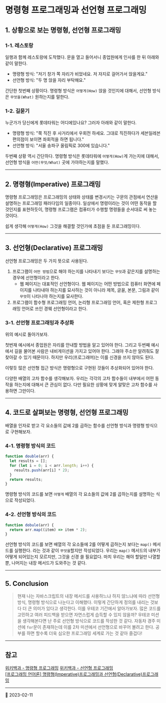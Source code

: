 # 명령형 프로그래밍과 선언형 프로그래밍

## 1. 상황으로 보는 명령형, 선언형 프로그래밍

### 1-1. 레스토랑

일행과 함께 레스토랑에 도착했다. 문을 열고 들어서니 종업원에게 인사를 한 뒤 아래와 같이 말한다.

- 명령형 방식: "저기 창가 쪽 자리가 비었네요. 저 자지로 걸어가서 앉을게요."
- 선언형 방식: "두 명 앉을 자리 부탁해요."

간단한 첫번째 상황이다. 명령형 방식은 `어떻게(How)` 앉을 것인지에 대해서, 선언형 방식은 `무엇을(What)` 원하는지를 말한다.

### 1-2. 길묻기

누군가가 당신에게 롯데타워는 어디에있나요? 그러자 아래와 같이 말한다.

- 명령형 방식: "쭉 직진 후 사거리에서 우회전 하세요. 그대로 직진하다가 세븐일레븐 편의점이 보이면 좌회적을 하면 됩니다."
- 선언형 방식: "서울 송파구 올림픽로 300에 있습니다."

두번째 상황 역시 간단하다. 명령형 방식은 롯데타워에 `어떻게(How)`게 가는지에 대해서, 선언형 방식을 `어떤(무엇/What)` 곳에 가야하는지를 말했다.

---

## 2. 명령형(Imperative) 프로그래밍

명령형 프로그래밍은 프로그래밍의 상태와 상태를 변경시키는 구문의 관점에서 연산을 설명하는 프로그래밍 패러다임의 일종이다. 일상에서 명령이라는 것이 어떤 동작을 할 것인지를 표현하듯이, 명령형 프로그램은 컴퓨터가 수행할 명령들을 순서대로 써 놓는 것이다.

쉽게 생각해 `어떻게(How)` 그것을 해결할 것인가에 초점을 둔 프로그래밍이다.

---

## 3. 선언형(Declarative) 프로그래밍

선언형 프로그래밍은 두 가지 뜻으로 사용된다.

1. 프로그램이 `어떤 방법`으로 해야 하는지를 나타내기 보다는 `무엇`과 같은지를 설명하는 경우에 선언형이라고 한다.
   - 웹 페이지는 대표적인 선언형이다. 웹 페이지는 어떤 방법으로 컴퓨터 화면에 페이지를 나타내야 하는지를 묘사하는 것이 아니라 제목, 글꼴, 본문, 그림과 같이 `무엇`이 나타나야 하는지를 묘사한다.
2. 프로그램이 함수형 프로그래밍 언어, 논리형 프로그래밍 언어, 혹은 제한형 프로그래밍 언어로 쓰인 경웨 선언형이라고 한다.

### 3-1. 선언형 프로그래밍과 추상화

위의 예시로 돌아가보자.

첫번재 예시에서 종업원은 자리를 안내할 방법을 알고 있어야 한다. 그리고 두번째 예시에서 길을 물어본 사람은 내비게이션을 가지고 있어야 한다. 그래야 주소만 알려줘도 잘 찾아갈 수 있기 때문이다. 하지만 우리(프로그래머)는 이를 신경을 쓰지 않아도 된다.

이렇듯 많은 선언형 접근 방식은 명령형으로 구현된 것들이 추상화되어 있어야 한다.

다양한 배열의 고차 함수를 생각해보자. 우리는 각각의 고차 함수들이 내부에서 어떤 동작을 하는지에 대해서 큰 관심이 없다. 다만 필요한 상황에 맞게 알맞은 고차 함수를 사용하면 그만이다.

---

## 4. 코드로 살펴보는 명령형, 선언형 프로그래밍

배열을 인자로 받고 각 요소들의 값에 2를 곱하는 함수를 선언형 방식과 명령형 방식으로 구현해보자.

### 4-1. 명령형 방식의 코드

```javascript
function double(arr) {
  let results = [];
  for (let i = 0; i < arr.length; i++) {
    results.push(arr[i] * 2);
  }
  return results;
}
```

명령형 방식의 코드를 보면 `어떻게` 배열의 각 요소들의 값에 2를 곱하는지를 설명하는 식으로 작성되었다.

### 4-2. 선언형 방식의 코드

```javascript
function dobule(arr) {
  return arr.map((item) => item * 2);
}
```

선언형 방식의 코드를 보면 배열의 각 요소들에 2를 어떻게 곱하는지 보다는 `map()` 메서드를 실행한다. 라는 것과 같이 `무엇을`할지만 작성되었다. 우리는 `map()` 메서드의 내부가 어떻게 되어있는지 모르지만, 그것을 신경 쓸 필요없다. 마치 우리는 해야 할일만 나열할 뿐, 나머지는 내장 메서드가 도와주는 것 같다.

---

## 5. Conclusion

> 현재 나는 자바스크립트의 내장 메서드를 사용하느냐 하지 않느냐에 따라 선언형 방식, 명령형 방식으로 나눈다고 이해했다. 이렇게 간단하게 정의를 내리는 것보다 더 큰 의미가 있다고 생각한다. 이를 우테코 기간에서 알아가보자. 많은 코드를 고민하고 여러 피드백을 받으면 자연스럽게 습득할 수 있지 않을까?
> 우테코 미션을 생각해본다면 난 주로 선언형 방식으로 코드를 작성한 것 같다. 자동차 경주 미션에 `for`문이 존재하는데 이를 2차 미션에서 선언형으로 바꾸어 볼려고 한다. 공부를 하면 할수록 더욱 심오한 프로그래밍 세계로 가는 것 같아 즐겁다!

---

## 참고

[위키백과 - 명령형 프로그래밍](https://ko.wikipedia.org/wiki/%EB%AA%85%EB%A0%B9%ED%98%95_%ED%94%84%EB%A1%9C%EA%B7%B8%EB%9E%98%EB%B0%8D)
[위키백과 - 선언형 프로그래밍](https://ko.wikipedia.org/wiki/%EC%84%A0%EC%96%B8%ED%98%95_%ED%94%84%EB%A1%9C%EA%B7%B8%EB%9E%98%EB%B0%8D)  
[[프로그래밍 언어론] 명령형(Imperative)프로그래밍과 선언형(Declarative)프로그래밍](https://code-lab1.tistory.com/244)

---

📅 2023-02-11
